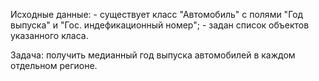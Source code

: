 Исходные данные:
    - существует класс "Автомобиль" с полями "Год выпуска" и "Гос. индефикационный номер";
    - задан список объектов указанного класа.

Задача: получить медианный год выпуска автомобилей в каждом отдельном регионе.
